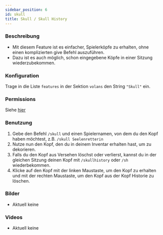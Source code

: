 ```yaml
---
sidebar_position: 6
id: skull
title: Skull / Skull History
---
```

### Beschreibung
* Mit diesem Feature ist es einfacher, Spielerköpfe zu erhalten, ohne einen komplizierten give Befehl auszuführen.
* Dazu ist es auch möglich, schon eingegebene Köpfe in einer Sitzung wiederzubekommen.
### Konfiguration
Trage in die Liste `features` in der Sektion `volans` den String `"Skull"` ein.
### Permissions
Siehe [hier](/docs/Permissions/#skull)
### Benutzung
1. Gebe den Befehl `/skull` und einen Spielernamen, von dem du den Kopf haben möchtest, z.B. `/skull Seelenretterin`
2. Nutze nun den Kopf, den du in deinem Inventar erhalten hast, um zu dekorieren.
3. Falls du den Kopf aus Versehen löschst oder verlierst, kannst du in der gleichen Sitzung deinen Kopf mit `/skullhistory` oder `/sh` wiederbekommen.
4. Klicke auf den Kopf mit der linken Maustaste, um den Kopf zu erhalten und mit der rechten Maustaste, um den Kopf aus der Kopf Historie zu löschen.
### Bilder
- Aktuell keine
### Videos
- Aktuell keine